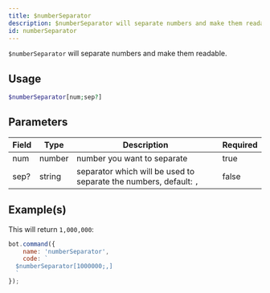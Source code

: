 ```yaml
---
title: $numberSeparator
description: $numberSeparator will separate numbers and make them readable.
id: numberSeparator
---
```


`$numberSeparator` will separate numbers and make them readable.

## Usage

```php
$numberSeparator[num;sep?]
```

## Parameters

| Field | Type   | Description                                                        | Required |
|-------|--------|--------------------------------------------------------------------|----------|
| num   | number | number you want to separate                                        | true     |
| sep?  | string | separator which will be used to separate the numbers, default: `,` | false    |

## Example(s)

This will return `1,000,000`:

```javascript
bot.command({
    name: 'numberSeparator',
    code: `
  $numberSeparator[1000000;,]
  `
});
```
